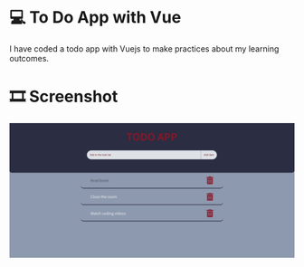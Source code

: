 # 💻 To Do App with Vue

I have coded a todo app with Vuejs to make practices about my learning outcomes.

# 🎞 Screenshot

![Proje Resmi](public/screenshoot.png)

